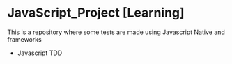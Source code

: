 # JavaScript_Project [Learning]
This is a repository where some tests are made using Javascript Native and frameworks

- Javascript TDD
